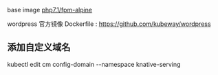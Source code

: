 base image [php7.1/fpm-alpine](https://code.aliyun.com/knative-samples/fpm-alpine)

wordpress 官方镜像 Dockerfile : https://github.com/kubeway/wordpress 

## 添加自定义域名
kubectl edit cm config-domain --namespace knative-serving 
